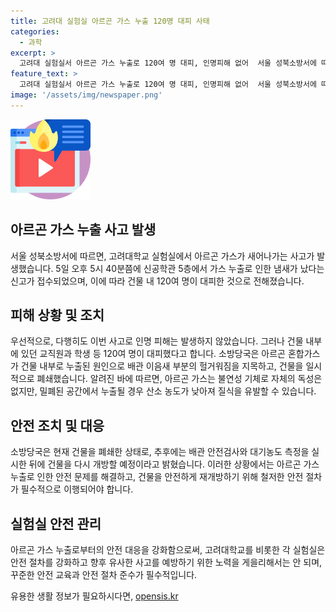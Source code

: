 ```yaml
---
title: 고려대 실험실 아르곤 가스 누출 120명 대피 사태
categories:
  - 과학
excerpt: >
  고려대 실험실서 아르곤 가스 누출로 120여 명 대피, 인명피해 없어  서울 성북소방서에 따르면, 고려대 신공학관에서 아르곤 가스 누출 사고가 발생했다. 인명 피해는 없었지만 120여 명이 대피했고, 건물이 잠시 폐쇄됐다. 아르곤은 불연성 기체지만 밀폐된 공간에서 누출될 경우 산소 농도가 낮아져 질식을 유발할 수 있다. 소방당국은 안전검사 후 건물을 개방할 예정이다.
feature_text: >
  고려대 실험실서 아르곤 가스 누출로 120여 명 대피, 인명피해 없어  서울 성북소방서에 따르면, 고려대 신공학관에서 아르곤 가스 누출 사고가 발생했다. 인명 피해는 없었지만 120여 명이 대피했고, 건물이 잠시 폐쇄됐다. 아르곤은 불연성 기체지만 밀폐된 공간에서 누출될 경우 산소 농도가 낮아져 질식을 유발할 수 있다. 소방당국은 안전검사 후 건물을 개방할 예정이다.
image: '/assets/img/newspaper.png'
---
```


<p><img src="/assets/img/news.png" alt="rentncar 속보" /></p>

<h2 data-ke-size="size26">아르곤 가스 누출 사고 발생</h2>

<p data-ke-size="size16">서울 성북소방서에 따르면, 고려대학교 실험실에서 아르곤 가스가 새어나가는 사고가 발생했습니다. 5일 오후 5시 40분쯤에 신공학관 5층에서 가스 누출로 인한 냄새가 났다는 신고가 접수되었으며, 이에 따라 건물 내 120여 명이 대피한 것으로 전해졌습니다.</p>

<h2 data-ke-size="size26">피해 상황 및 조치</h2>

<p data-ke-size="size16">우선적으로, 다행히도 이번 사고로 인명 피해는 발생하지 않았습니다. 그러나 건물 내부에 있던 교직원과 학생 등 120여 명이 대피했다고 합니다. 소방당국은 아르곤 혼합가스가 건물 내부로 누출된 원인으로 배관 이음새 부분의 헐거워짐을 지목하고, 건물을 일시적으로 폐쇄했습니다. 알려진 바에 따르면, 아르곤 가스는 불연성 기체로 자체의 독성은 없지만, 밀폐된 공간에서 누출될 경우 산소 농도가 낮아져 질식을 유발할 수 있습니다.</p>

<h2 data-ke-size="size26">안전 조치 및 대응</h2>

<p data-ke-size="size16">소방당국은 현재 건물을 폐쇄한 상태로, 추후에는 배관 안전검사와 대기농도 측정을 실시한 뒤에 건물을 다시 개방할 예정이라고 밝혔습니다. 이러한 상황에서는 아르곤 가스 누출로 인한 안전 문제를 해결하고, 건물을 안전하게 재개방하기 위해 철저한 안전 절차가 필수적으로 이행되어야 합니다.</p>

<h2 data-ke-size="size26">실험실 안전 관리</h2>

<p data-ke-size="size16">아르곤 가스 누출로부터의 안전 대응을 강화함으로써, 고려대학교를 비롯한 각 실험실은 안전 절차를 강화하고 향후 유사한 사고를 예방하기 위한 노력을 게을리해서는 안 되며, 꾸준한 안전 교육과 안전 절차 준수가 필수적입니다.</p>
유용한 생활 정보가 필요하시다면, <a href="https://opensis.kr" rel="dofollow">opensis.kr</a>


